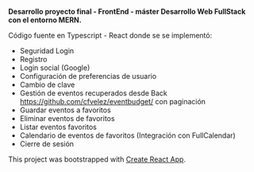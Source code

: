 **Desarrollo proyecto final - FrontEnd - máster Desarrollo Web FullStack con el entorno MERN.**

Código fuente en Typescript - React donde se se implementó:

- Seguridad Login 
- Registro
- Login social (Google)
- Configuración de preferencias de usuario
- Cambio de clave
- Gestión de eventos recuperados desde Back https://github.com/cfvelez/eventbudget/ con paginación
- Guardar eventos a favoritos
- Eliminar eventos de favoritos
- Listar eventos favoritos
- Calendario de eventos de favoritos (Integración con FullCalendar)
- Cierre de sesión

This project was bootstrapped with [Create React App](https://github.com/facebook/create-react-app).
